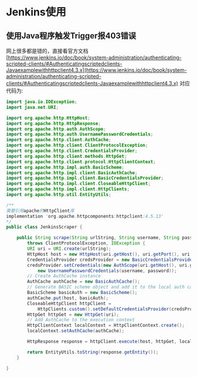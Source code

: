# Jenkins使用

## 使用Java程序触发Trigger报403错误
网上很多都是错的，直接看官方文档
[https://www.jenkins.io/doc/book/system-administration/authenticating-scripted-clients/#Authenticatingscriptedclients-Javaexamplewithhttpclient4.3.x](https://www.jenkins.io/doc/book/system-administration/authenticating-scripted-clients/#Authenticatingscriptedclients-Javaexamplewithhttpclient4.3.x)
对应代码为:
```java
import java.io.IOException;
import java.net.URI;

import org.apache.http.HttpHost;
import org.apache.http.HttpResponse;
import org.apache.http.auth.AuthScope;
import org.apache.http.auth.UsernamePasswordCredentials;
import org.apache.http.client.AuthCache;
import org.apache.http.client.ClientProtocolException;
import org.apache.http.client.CredentialsProvider;
import org.apache.http.client.methods.HttpGet;
import org.apache.http.client.protocol.HttpClientContext;
import org.apache.http.impl.auth.BasicScheme;
import org.apache.http.impl.client.BasicAuthCache;
import org.apache.http.impl.client.BasicCredentialsProvider;
import org.apache.http.impl.client.CloseableHttpClient;
import org.apache.http.impl.client.HttpClients;
import org.apache.http.util.EntityUtils;

/**
需要引用apache的HttpClient库
implementation 'org.apache.httpcomponents:httpclient:4.5.13'
*/
public class JenkinsScraper {

    public String scrape(String urlString, String username, String password)
        throws ClientProtocolException, IOException {
        URI uri = URI.create(urlString);
        HttpHost host = new HttpHost(uri.getHost(), uri.getPort(), uri.getScheme());
        CredentialsProvider credsProvider = new BasicCredentialsProvider();
        credsProvider.setCredentials(new AuthScope(uri.getHost(), uri.getPort()),
            new UsernamePasswordCredentials(username, password));
        // Create AuthCache instance
        AuthCache authCache = new BasicAuthCache();
        // Generate BASIC scheme object and add it to the local auth cache
        BasicScheme basicAuth = new BasicScheme();
        authCache.put(host, basicAuth);
        CloseableHttpClient httpClient =
            HttpClients.custom().setDefaultCredentialsProvider(credsProvider).build();
        HttpGet httpGet = new HttpGet(uri);
        // Add AuthCache to the execution context
        HttpClientContext localContext = HttpClientContext.create();
        localContext.setAuthCache(authCache);

        HttpResponse response = httpClient.execute(host, httpGet, localContext);

        return EntityUtils.toString(response.getEntity());
    }

}
```